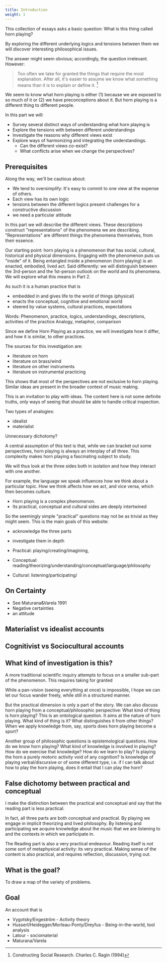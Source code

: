 ```yaml
---
title: Introduction
weight: 1
---
```

This collection of essays asks a basic question: What is this thing called horn playing?

By exploring the different underlying logics and tensions between them we will discover interesting philosophical issues.

The answer might seem obvious; accordingly, the question irrelevant. However:

> Too often we take for granted the things that require the most explanation. After all, it's easier to assume we know what something means than it is to explain or define it. [^ragin]

[^ragin]: Constructing Social Research. Charles C. Ragin (1994)

We seem to know what horn playing is either (1) because we are exposed to so much of it or (2) we have preconceptions about it. But horn playing is a different thing to different people.

In this part we will:

- Survey several distinct ways of understanding what horn playing is
- Explore the tensions with between different understandings
- Investigate the reasons why different views exist
- Explore ways of harmonizing and integrating the understandings.
  - Can the different views co-exist?
  - What conflicts arise when we change the perspectives?

## Prerequisites

Along the way, we'll be cautious about:
- We tend to oversimplify: It's easy to commit to one view at the expense of others.
- Each view has its own logic
- tensions between the different logics present challenges for a constructive discussion
- we need a particular attitude

In this part we will describe the different views. These descriptions construct "representations" of the phenomena we are describing. "Representations" are different things the phenomena themselves, from their essence.

Our starting point: horn playing is a phenomenon that has social, cultural, historical and physical dimensions. Engaging with the phenomenon puts us "inside" of it. Being entangled inside a phenomenon (horn playing) is an enacted, embodied, lived act. Said differently: we will distinguish between the 3rd-person and the 1st-person outlook on the world and its phenomena. We will explore what this means in Part 2.

As such it is a human practice that is
- embedded in and gives life to the world of things (physical)
- enacts the conceptual, cognitive and emotional world
- steered by value systems, cultural practices, expectations

Words: Phenomenon, practice, logics, understandings, descriptions, activities of the practice
Analogy, metaphor, comparison

Since we define Horn Playing as a practice, we will investigate how it differ, and how it is similar, to other practices.

The sources for this investigation are:
- literature on horn
- literature on brass/wind
- literature on other instruments
- literature on instrumental practicing


This shows that most of the perspectives are not exclusive to horn playing. Similar ideas are present in the broader context of music making.

This is an invitation to play with ideas. The content here is not some definite truths, only ways of seeing that should be able to handle critical inspection.


Two types of analogies:
- idealist
- materialist

Unnecessary dichotomy?


A central assumption of this text is that, while we can bracket out some perspectives, horn playing is always an interplay of all three. This complexity makes horn playing a fascinating subject to study.


We will thus look at the three sides both in isolation and how they interact with one another.


For example, the language we speak influences how we think about a particular topic. How we think affects how we act, and vice versa, which then becomes culture.




- Horn playing is a complex phenomenon.
- Its practical, conceptual and cultural sides are deeply intertwined



So the seemingly simple "practical" questions may not be as trivial as they might seem. This is the main goals of this website:

- acknowledge the three parts
- investigate them in depth

- Practical: playing/creating/imagining,
- Conceptual: reading/theorizing/understanding/conceptual/language/philosophy
- Cultural: listening/participating/


## On Certainty

- See Maturana&Varela 1991
- Negative certainties
- an attitude


## Materialist vs idealist accounts

## Cognitivist vs Sociocultural accounts


## What kind of investigation is this?



A more traditional scientific inquiry attempts to focus on a smaller sub-part of the phenomenon. This requires taking for granted


While a pan-vision (seeing everything at once) is impossible, I hope we can let our focus wander freely, while still in a structured manner.





But the practical dimension is only a part of the story. We can also discuss horn playing from a conceptual/philosophic perspective: What kind of thing is horn playing? This is an ontological question. It aims at the nature of horn playing. What kind of thing is it? What distinguishes it from other things? When we apply knowledge from, say, sports does horn playing become a sport?

Another group of philosophic questions is epistemological questions. How do we know horn playing? What kind of knowledge is involved in playing? How do we exercise that knowledge? How do we learn to play? Is playing the horn a purely motoric activity void of any cognition? Is knowledge of playing verbal/discursive or of some different type, i.e. if I can talk about how to play the horn playing, does it entail that I can play the horn?




## False dichotomy between practical and conceptual

I make the distinction between the practical and conceptual and say that the reading part is less practical.

In fact, all three parts are both conceptual and practical. By playing we engage in implicit theorizing and lived philosophy. By listening and participating we acquire knowledge about the music that we are listening to and the contexts in which we participate in.

The Reading part is also a very practical endeavour. Reading itself is not some sort of metaphysical activity: its very practical. Making sense of the content is also practical, and requires reflection, discussion, trying out.



## What is the goal?

To draw a map of the variety of problems.



## Goal

An account that is
- Vygotsky/Engeström - Activity theory
- Husserl/Heidegger/Morleau-Ponty/Dreyfus - Being-in-the-world, tool analysis
- Latour - sociomaterial
- Maturana/Varela
